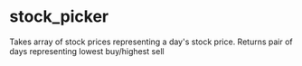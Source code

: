 # stock_picker
Takes array of stock prices representing a day's stock price. Returns pair of days representing lowest buy/highest sell